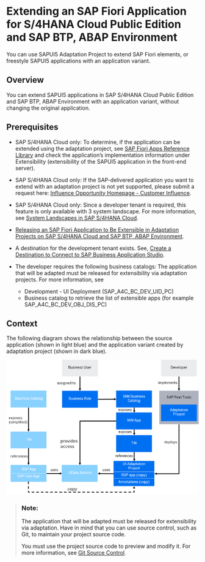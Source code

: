 <!-- loiof4881a9b9141430dba1c6a76e7f456dc -->

# Extending an SAP Fiori Application for S/4HANA Cloud Public Edition and SAP BTP, ABAP Environment

You can use SAPUI5 Adaptation Project to extend SAP Fiori elements, or freestyle SAPUI5 applications with an application variant.



<a name="loiof4881a9b9141430dba1c6a76e7f456dc__section_lnk_cmx_pxb"/>

## Overview

You can extend SAPUI5 applications in SAP S/4HANA Cloud Public Edition and SAP BTP, ABAP Environment with an application variant, without changing the original application.



<a name="loiof4881a9b9141430dba1c6a76e7f456dc__section_lvj_pyl_qxb"/>

## Prerequisites

-   SAP S/4HANA Cloud only: To determine, if the application can be extended using the adaptation project, see [SAP Fiori Apps Reference Library](https://fioriappslibrary.hana.ondemand.com/sap/fix/externalViewer/#/homePage) and check the application’s implementation information under Extensibility \(extensibility of the SAPUI5 application in the front-end server\).

-   SAP S/4HANA Cloud only: If the SAP-delivered application you want to extend with an adaptation project is not yet supported, please submit a request here: [Influence Opportunity Homepage - Customer Influence](https://influence.sap.com/sap/ino/#/campaign/1177).
-   SAP S/4HANA Cloud only: Since a developer tenant is required, this feature is only available with 3 system landscape. For more information, see [System Landscapes in SAP S/4HANA Cloud](https://help.sap.com/docs/SAP_S4HANA_CLOUD/a630d57fc5004c6383e7a81efee7a8bb/aa60b129af7b4ce8ae052618c8315d29.html).
-   [Releasing an SAP Fiori Application to Be Extensible in Adaptation Projects on SAP S/4HANA Cloud and SAP BTP, ABAP Environment](releasing-an-sap-fiori-application-to-be-extensible-in-adaptation-projects-on-sap-s-4hana-1046206.md).
-   A destination for the development tenant exists. See, [Create a Destination to Connect to SAP Business Application Studio](https://help.sap.com/docs/SAP_S4HANA_CLOUD/6aa39f1ac05441e5a23f484f31e477e7/0af2819bbe064a3da455753c8518dd81.html).
-   The developer requires the following business catalogs: The application that will be adapted must be released for extensibility via adaptation projects. For more information, see
    -   Development - UI Deployment \(SAP\_A4C\_BC\_DEV\_UID\_PC\)
    -   Business catalog to retrieve the list of extensible apps \(for example SAP\_A4C\_BC\_DEV\_OBJ\_DIS\_PC\)




<a name="loiof4881a9b9141430dba1c6a76e7f456dc__section_jj3_gzp_d1c"/>

## Context

The following diagram shows the relationship between the source application \(shown in light blue\) and the application variant created by adaptation project \(shown in dark blue\).

![](images/AdaptationProjectS4HCarchitecture_f84e21c.png)

> ### Note:  
> The application that will be adapted must be released for extensibility via adaptation. Have in mind that you can use source control, such as Git, to maintain your project source code.
> 
> You must use the project source code to preview and modify it. For more information, see [Git Source Control](https://help.sap.com/docs/bas/sap-business-application-studio/git-source-control).


